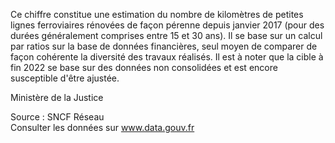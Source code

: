 <p>
Ce chiffre constitue une estimation du nombre de kilomètres de petites lignes ferroviaires rénovées de façon pérenne depuis janvier 2017 (pour des durées généralement comprises entre 15 et 30 ans). Il se base sur un calcul par ratios sur la base de données financières, seul moyen de comparer de façon cohérente la diversité des travaux réalisés. Il est à noter que la cible à fin 2022 se base sur des données non consolidées et est encore susceptible d'être ajustée.
</p>
Ministère de la Justice
<p class="font-italic body-2">Source : SNCF Réseau <br> Consulter les données sur <a target="_blank" href="https://www.data.gouv.fr/fr/datasets/barometre-des-resultats-de-laction-publique/">www.data.gouv.fr</a></p>